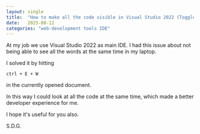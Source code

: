```yaml
---
layout: single
title:  "How to make all the code visible in Visual Studio 2022 (Toggle Word Wrapp)"
date:   2025-08-12
categories: "web-development tools IDE"
---
```

At my job we use Visual Studio 2022 as main IDE. I had this issue about not being able to see all the words at the same time in my laptop.

I solved it by hitting
```
ctrl + E + W
```
in the currently opened document.

In this way I could look at all the code at the same time, which made a better developer experience for me.

I hope it's useful for you also.

S.D.G.